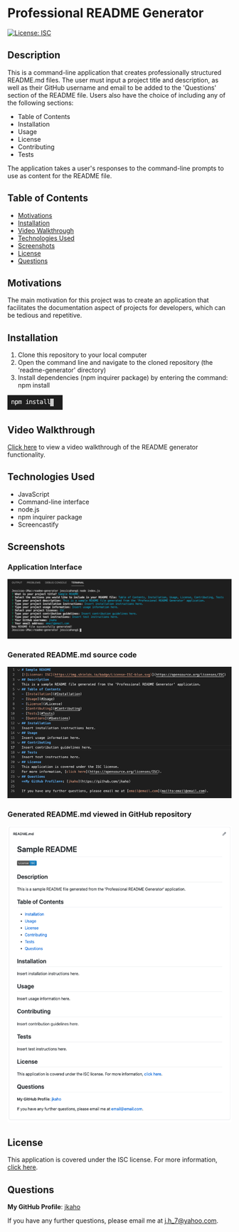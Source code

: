 # Professional README Generator 
[![License: ISC](https://img.shields.io/badge/License-ISC-blue.svg)](https://opensource.org/licenses/ISC)

## Description
This is a command-line application that creates professionally structured README.md files. The user must input a project title and description, as well as their GitHub username and email to be added to the 'Questions' section of the README file. Users also have the choice of including any of the following sections:
- Table of Contents
- Installation
- Usage
- License
- Contributing
- Tests

The application takes a user's responses to the command-line prompts to use as content for the README file. 

## Table of Contents
- [Motivations](#Motivations)
- [Installation](#Installation)
- [Video Walkthrough](#Video-Walkthrough)
- [Technologies Used](#Technologies-Used)
- [Screenshots](#Screenshots)
- [License](#License)
- [Questions](#Questions)

## Motivations 
The main motivation for this project was to create an application that facilitates the documentation aspect of projects for developers, which can be tedious and repetitive. 

## Installation
1. Clone this repository to your local computer
2. Open the command line and navigate to the cloned repository (the 'readme-generator' directory)
3. Install dependencies (npm inquirer package) by entering the command: npm install

![npm install](images/npm-install.png)

## Video Walkthrough
[Click here](https://drive.google.com/file/d/1I4z7O5Df3SYU64YqFhRczU2Q6OSWPIYO/view?usp=sharing) to view a video walkthrough of the README generator functionality.

## Technologies Used 
- JavaScript
- Command-line interface
- node.js
- npm inquirer package 
- Screencastify

## Screenshots

### Application Interface

![Professional README Generator application interface](images/application.png)

### Generated README.md source code

![Example of generated README.md source code](images/readme.png)

### Generated README.md viewed in GitHub repository

![Example of generated README.md as viewed in a GitHub repository](images/github-readme.png)

## License
This application is covered under the ISC license.
For more information, [click here](https://opensource.org/licenses/ISC).

## Questions
**My GitHub Profile**: [jkaho](https://github.com/jkaho)

If you have any further questions, please email me at [j.h_7@yahoo.com](mailto:j.h_7@yahoo.com).
